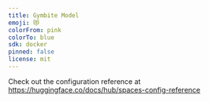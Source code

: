 ```yaml
---
title: Gymbite Model
emoji: 😻
colorFrom: pink
colorTo: blue
sdk: docker
pinned: false
license: mit
---
```


Check out the configuration reference at https://huggingface.co/docs/hub/spaces-config-reference
